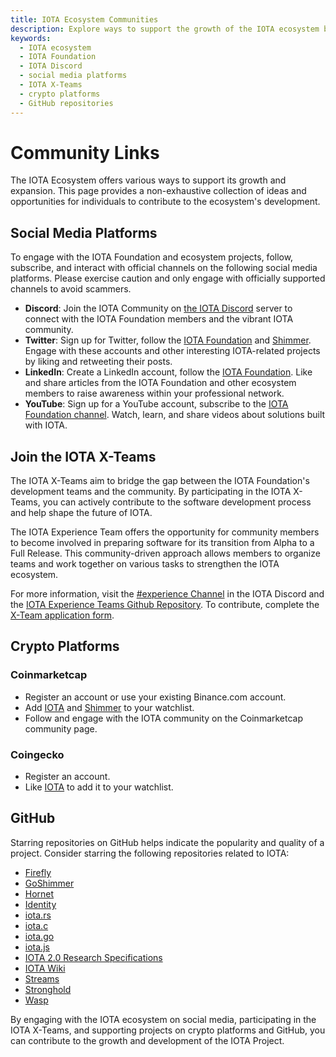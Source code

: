 ```yaml
---
title: IOTA Ecosystem Communities
description: Explore ways to support the growth of the IOTA ecosystem by engaging with social media platforms, joining the IOTA X-Teams, and participating on crypto platforms and GitHub. Learn how to connect with the IOTA Foundation and contribute to the development of the IOTA Project.
keywords:
  - IOTA ecosystem
  - IOTA Foundation
  - IOTA Discord
  - social media platforms
  - IOTA X-Teams
  - crypto platforms
  - GitHub repositories
---
```


# Community Links

The IOTA Ecosystem offers various ways to support its growth and expansion. This page provides a non-exhaustive
collection of ideas and opportunities for individuals to contribute to the ecosystem's development.

## Social Media Platforms

To engage with the IOTA Foundation and ecosystem projects, follow, subscribe, and interact with official channels on the
following social media platforms. Please exercise caution and only engage with officially supported channels to avoid
scammers.

* **Discord**: Join the IOTA Community on [the IOTA Discord](https://discord.iota.org/) server to connect with the IOTA Foundation members and the vibrant IOTA community.
* **Twitter**: Sign up for Twitter, follow the [IOTA Foundation](https://twitter.com/iota/) and [Shimmer](https://twitter.com/shimmernet). Engage with these accounts and other interesting IOTA-related projects by liking and retweeting their posts.
* **LinkedIn**: Create a LinkedIn account, follow the [IOTA Foundation](https://www.linkedin.com/company/iotafoundation/). Like and share articles from the IOTA Foundation and other ecosystem members to raise awareness within your professional network.
* **YouTube**: Sign up for a YouTube account, subscribe to the [IOTA Foundation channel](https://www.youtube.com/c/iotafoundation). Watch, learn, and share videos about solutions built with IOTA.

## Join the IOTA X-Teams

The IOTA X-Teams aim to bridge the gap between the IOTA Foundation's development teams and the community. By
participating in the IOTA X-Teams, you can actively contribute to the software development process and help shape the
future of IOTA.

The IOTA Experience Team offers the opportunity for community members to become involved in preparing software for its
transition from Alpha to a Full Release. This community-driven approach allows members to organize teams and work
together on various tasks to strengthen the IOTA ecosystem.

For more information, visit
the [#experience Channel](https://discord.com/channels/397872799483428865/701857063923351582) in the IOTA Discord and
the [IOTA Experience Teams Github Repository](https://github.com/iota-community/IOTA-eXperience-Team). To contribute,
complete
the [X-Team application form](https://docs.google.com/forms/d/e/1FAIpQLScBFw-xPHy1s8W3RnA3MFAni590p4VlGBXi75obGWUzUoB59A/viewform).

## Crypto Platforms

### Coinmarketcap

- Register an account or use your existing Binance.com account.
- Add [IOTA](https://coinmarketcap.com/currencies/iota/) and [Shimmer](https://coinmarketcap.com/currencies/shimmer/) to
  your watchlist.
- Follow and engage with the IOTA community on the Coinmarketcap community page.

### Coingecko

- Register an account.
- Like [IOTA](https://www.coingecko.com/en/coins/iota) to add it to your watchlist.

## GitHub

Starring repositories on GitHub helps indicate the popularity and quality of a project. Consider starring the following
repositories related to IOTA:

- [Firefly](https://github.com/iotaledger/firefly)
- [GoShimmer](https://github.com/iotaledger/goshimmer)
- [Hornet](https://github.com/iotaledger/hornet)
- [Identity](https://github.com/iotaledger/identity.rs)
- [iota.rs](https://github.com/iotaledger/iota.rs)
- [iota.c](https://github.com/iotaledger/iota.c)
- [iota.go](https://github.com/iotaledger/iota.go)
- [iota.js](https://github.com/iotaledger/iota.js)
- [IOTA 2.0 Research Specifications](https://github.com/iotaledger/IOTA-2.0-Research-Specifications)
- [IOTA Wiki](https://github.com/iota-wiki/iota-wiki)
- [Streams](https://github.com/iotaledger/streams)
- [Stronghold](https://github.com/iotaledger/stronghold.rs)
- [Wasp](https://github.com/iotaledger/wasp)

By engaging with the IOTA ecosystem on social media, participating in the IOTA X-Teams, and supporting projects on
crypto platforms and GitHub, you can contribute to the growth and development of the IOTA Project.

